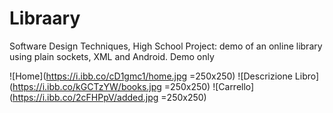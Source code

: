 # Libraary
Software Design Techniques, High School Project: demo of an online library using plain sockets, XML and Android. Demo only

![Home](https://i.ibb.co/cD1gmc1/home.jpg =250x250)
![Descrizione Libro](https://i.ibb.co/kGCTzYW/books.jpg =250x250)
![Carrello](https://i.ibb.co/2cFHPpV/added.jpg =250x250)

